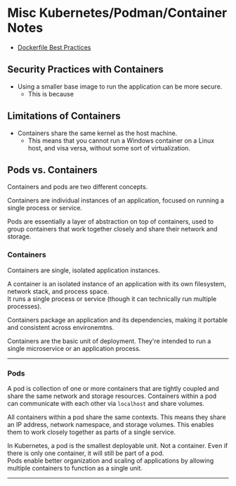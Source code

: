 
# Misc Kubernetes/Podman/Container Notes
* [Dockerfile Best Practices](https://docs.docker.com/develop/develop-images/dockerfile_best-practices/)

## Security Practices with Containers

* Using a smaller base image to run the application can be more secure.
    * This is because 


## Limitations of Containers

* Containers share the same kernel as the host machine.  
    * This means that you cannot run a Windows container on a Linux host, and visa
      versa, without some sort of virtualization.  


## Pods vs. Containers

Containers and pods are two different concepts.  

Containers are individual instances of an application, focused on running a single
process or service.  

Pods are essentially a layer of abstraction on top of containers, used to group
containers that work together closely and share their network and storage.  


### Containers
Containers are single, isolated application instances.  

A container is an isolated instance of an application with its own filesystem, 
network stack, and process space.  
It runs a single process or service (though it can technically run multiple
processes).  

Containers package an application and its dependencies, making it portable and 
consistent across environemtns.  

Containers are the basic unit of deployment.
They're intended to run a single microservice or an application process.  

---


### Pods


A pod is collection of one or more containers that are tightly coupled and share the
same network and storage resources. 
Containers within a pod can communicate with each other via `localhost` and share volumes.  

All containers within a pod share the same contexts.
This means they share an IP address, network namespace, and storage volumes. 
This enables them to work closely together as parts of a single service.  

In Kubernetes, a pod is the smallest deployable unit. Not a container. 
Even if there is only one container, it will still be part of a pod.  
Pods enable better organization and scaling of applications by allowing multiple
containers to function as a single unit. 

---


